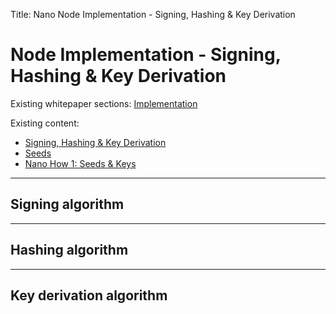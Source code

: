 Title: Nano Node Implementation - Signing, Hashing & Key Derivation

# Node Implementation - Signing, Hashing & Key Derivation

Existing whitepaper sections: [Implementation](/whitepaper/english/#implementation)

Existing content:

* [Signing, Hashing & Key Derivation](/protocol-design/signing-hashing-and-key-derivation/)
* [Seeds](/integration-guides/key-management/#seeds)
* [Nano How 1: Seeds & Keys](https://medium.com/nano-education/nano-how-1-seeds-keys-1b067fdee6fc)

---

## Signing algorithm

---

## Hashing algorithm

---

## Key derivation algorithm
